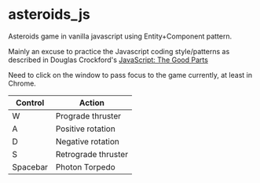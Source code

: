 # asteroids_js
Asteroids game in vanilla javascript using Entity+Component pattern.

Mainly an excuse to practice the Javascript coding style/patterns as described in Douglas Crockford's [JavaScript: The Good Parts](https://www.amazon.com/exec/obidos/ASIN/0596517742/wrrrldwideweb)

Need to click on the window to pass focus to the game currently, at least in Chrome.


Control | Action
--|------
W | Prograde thruster
A | Positive rotation
D | Negative rotation
S | Retrograde thruster
Spacebar | Photon Torpedo
